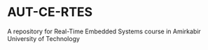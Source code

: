 # AUT-CE-RTES
A repository for Real-Time Embedded Systems course in Amirkabir University of Technology
